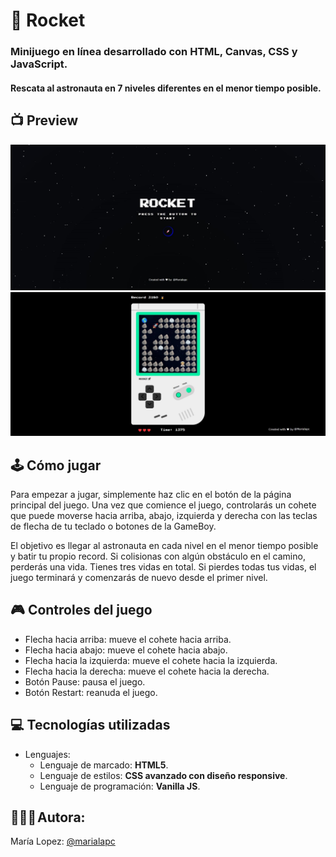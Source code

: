 # 🚀 Rocket

### Minijuego en línea desarrollado con **HTML**, **Canvas**, **CSS** y **JavaScript**.

#### Rescata al astronauta en 7 niveles diferentes en el menor tiempo posible.

## 📺 Preview

![Rocket-landing](./icons/rocket-landing.jpg)
![Rocket-main](./icons/rocket-main.jpg)


## 🕹️ Cómo jugar

Para empezar a jugar, simplemente haz clic en el botón de la página principal del juego. Una vez que comience el juego, controlarás un cohete que puede moverse hacia arriba, abajo, izquierda y derecha con las teclas de flecha de tu teclado o botones de la GameBoy.

El objetivo es llegar al astronauta en cada nivel en el menor tiempo posible y batir tu propio record. Si colisionas con algún obstáculo en el camino, perderás una vida. Tienes tres vidas en total. Si pierdes todas tus vidas, el juego terminará y comenzarás de nuevo desde el primer nivel.

## 🎮 Controles del juego

- Flecha hacia arriba: mueve el cohete hacia arriba.
- Flecha hacia abajo: mueve el cohete hacia abajo.
- Flecha hacia la izquierda: mueve el cohete hacia la izquierda.
- Flecha hacia la derecha: mueve el cohete hacia la derecha.
- Botón Pause: pausa el juego.
- Botón Restart: reanuda el juego.

## 💻 Tecnologías utilizadas

- Lenguajes:
  - Lenguaje de marcado: **HTML5**.
  - Lenguaje de estilos: **CSS avanzado con diseño responsive**.
  - Lenguaje de programación: **Vanilla JS**.

## 👩🏽‍💻 Autora:

María Lopez: [@marialapc](https://github.com/marialapc)
